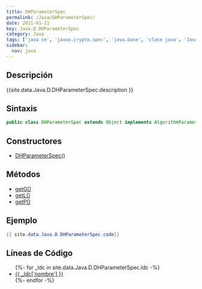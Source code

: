 ```yaml
---
title: DHParameterSpec
permalink: /Java/DHParameterSpec/
date: 2021-01-11
key: Java.D.DHParameterSpec
category: Java
tags: ['java se', 'javax.crypto.spec', 'java.base', 'clase java', 'Java 1.4']
sidebar: 
  nav: java
---
```


## Descripción
{{site.data.Java.D.DHParameterSpec.description }}

## Sintaxis
~~~java
public class DHParameterSpec extends Object implements AlgorithmParameterSpec
~~~

## Constructores
* [DHParameterSpec()](/Java/DHParameterSpec/DHParameterSpec/)

## Métodos
* [getG()](/Java/DHParameterSpec/getG)
* [getL()](/Java/DHParameterSpec/getL)
* [getP()](/Java/DHParameterSpec/getP)

## Ejemplo
~~~java
{{ site.data.Java.D.DHParameterSpec.code}}
~~~

## Líneas de Código
<ul>
{%- for _ldc in site.data.Java.D.DHParameterSpec.ldc -%}
   <li>
       <a href="{{_ldc['url'] }}">{{ _ldc['nombre'] }}</a>
   </li>
{%- endfor -%}
</ul>
